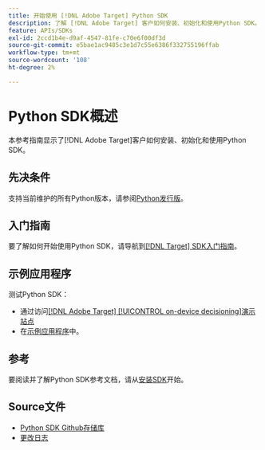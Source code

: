 ```yaml
---
title: 开始使用 [!DNL Adobe Target] Python SDK
description: 了解 [!DNL Adobe Target] 客户如何安装、初始化和使用Python SDK。
feature: APIs/SDKs
exl-id: 2ccd1b4e-d9af-4547-81fe-c70e6f00df3d
source-git-commit: e5bae1ac9485c3e1d7c55e6386f332755196ffab
workflow-type: tm+mt
source-wordcount: '108'
ht-degree: 2%

---
```


# Python SDK概述

本参考指南显示了[!DNL Adobe Target]客户如何安装、初始化和使用Python SDK。

## 先决条件

支持当前维护的所有Python版本，请参阅[Python发行版](https://www.python.org/downloads/)。

## 入门指南

要了解如何开始使用Python SDK，请导航到[[!DNL Target] SDK入门指南](../sdk-guides/getting-started/getting-started.md)。

## 示例应用程序

测试Python SDK：

* 通过访问[[!DNL Adobe Target] [!UICONTROL on-device decisioning]演示站点](https://github.com/adobe/on-device-decisioning-demo-site)
* 在[示例应用程序](../sdk-guides/sample-apps/sample-apps.md)中。

## 参考

要阅读并了解Python SDK参考文档，请从[安装SDK](install-sdk.md)开始。

## Source文件

* [Python SDK Github存储库](https://github.com/adobe/target-python-sdk)
* [更改日志](https://github.com/adobe/target-python-sdk/blob/master/CHANGELOG.md)
